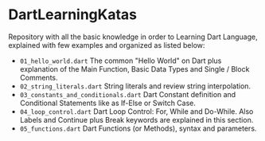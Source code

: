 # DartLearningKatas

Repository with all the basic knowledge in order to Learning Dart Language, explained with few examples and organized as listed below:

* `01_hello_world.dart` The common "Hello World" on Dart plus explanation of the Main Function, Basic Data Types and Single / Block Comments.
* `02_string_literals.dart` String literals and review string interpolation.
* `03_constants_and_conditionals.dart` Dart Constant definition and Conditional Statements like as If-Else or Switch Case.
* `04_loop_control.dart` Dart Loop Control: For, While and Do-While. Also Labels and Continue plus Break keywords are explained in this section.
* `05_functions.dart` Dart Functions (or Methods), syntax and parameters.
